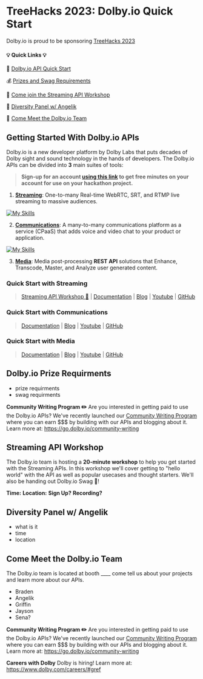 # TreeHacks 2023: Dolby.io Quick Start

Dolby.io is proud to be sponsoring [TreeHacks 2023](https://www.treehacks.com/)

#### :bulb: **Quick Links** :bulb:
:hammer: [Dolby.io API Quick Start]()

:moneybag: [Prizes and Swag Requirements ]() 

:raising_hand: [Come join the Streaming API Workshop]() 

:microphone: [Diversity Panel w/ Angelik]() 

:eyes: [Come Meet the Dolby.io Team]() 


## Getting Started With Dolby.io APIs
Dolby.io is a new developer platform by Dolby Labs that puts decades of Dolby sight and sound technology in the hands of developers. The Dolby.io APIs can be divided into **3** main suites of tools:

> **Sign-up for an account [using this link](https://bit.ly/dolbyio-at-treehacks) to get free minutes on your account for use on your hackathon project.**

1. **[Streaming](https://docs.dolby.io/streaming-apis/docs/client-sdks)**: One-to-many Real-time WebRTC, SRT, and RTMP live streaming to massive audiences.

[![My Skills](https://skillicons.dev/icons?i=js,react,swift,java,flutter,dotnet,linux,mac,unreal,unity&perline=15)](https://docs.dolby.io/streaming-apis/docs/client-sdks)

2. **[Communications](https://docs.dolby.io/communications-apis/docs)**: A many-to-many communications platform as a service (CPaaS) that adds voice and video chat to your product or application.

[![My Skills](https://skillicons.dev/icons?i=js,react,swift,java,flutter,cpp,dotnet,linux,mac,unreal,unity&perline=15)](https://docs.dolby.io/communications-apis/docs)

3. **[Media](https://docs.dolby.io/media-apis/docs)**: Media post-processing **REST API** solutions that Enhance, Transcode, Master, and Analyze user generated content.


### Quick Start with Streaming 
> [Streaming API Workshop :raising_hand:]() | [Documentation](https://docs.dolby.io/streaming-apis/docs/client-sdks) | [Blog](https://dolby.io/blog/category/streaming/) | [Youtube](https://www.youtube.com/@DolbyIO) | [GitHub](https://github.com/dolbyio-samples)

### Quick Start with Communications 
> [Documentation](https://docs.dolby.io/communications-apis/docs) | [Blog](https://dolby.io/blog/category/communications/) | [Youtube](https://www.youtube.com/@DolbyIO) | [GitHub](https://github.com/dolbyio-samples)

### Quick Start with Media 
> [Documentation](https://docs.dolby.io/media-apis/docs) | [Blog](https://dolby.io/blog/category/media/) | [Youtube](https://www.youtube.com/@DolbyIO) | [GitHub](https://github.com/dolbyio-samples)


## Dolby.io Prize Requirments
- prize requirments
- swag requirments

**Community Writing Program :pencil2:**
Are you interested in getting paid to use the Dolby.io APIs? We've recently launched our [Community Writing Program](https://go.dolby.io/community-writing) where you can earn $$$ by building with our APIs and blogging about it. Learn more at: https://go.dolby.io/community-writing



## Streaming API Workshop

The Dolby.io team is hosting a **20-minute workshop** to help you get started with the Streaming APIs. In this workshop we'll cover getting to "hello world" with the API as well as popular usecases and thought starters. We'll also be handing out Dolby.io Swag :shirt:!

**Time:**
**Location:**
**Sign Up?**
**Recording?**



## Diversity Panel w/ Angelik
- what is it
- time
- location


## Come Meet the Dolby.io Team
The Dolby.io team is located at booth ____ come tell us about your projects and learn more about our APIs.
- Braden
- Angelik
- Griffin
- Jayson
- Sena?

**Community Writing Program :pencil2:**
Are you interested in getting paid to use the Dolby.io APIs? We've recently launched our [Community Writing Program](https://go.dolby.io/community-writing) where you can earn $$$ by building with our APIs and blogging about it. Learn more at: https://go.dolby.io/community-writing

**Careers with Dolby**
Dolby is hiring! Learn more at: https://www.dolby.com/careers/#gref
